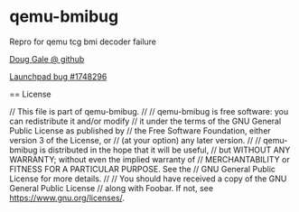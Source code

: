 # qemu-bmibug
Repro for qemu tcg bmi decoder failure

[Doug Gale @ github](https://www.github/com/doug65536)

[Launchpad bug #1748296](https://bugs.launchpad.net/qemu/+bug/1748296)


== License

// This file is part of qemu-bmibug.
//
//    qemu-bmibug is free software: you can redistribute it and/or modify
//    it under the terms of the GNU General Public License as published by
//    the Free Software Foundation, either version 3 of the License, or
//    (at your option) any later version.
//
//    qemu-bmibug is distributed in the hope that it will be useful,
//    but WITHOUT ANY WARRANTY; without even the implied warranty of
//    MERCHANTABILITY or FITNESS FOR A PARTICULAR PURPOSE.  See the
//    GNU General Public License for more details.
//
//    You should have received a copy of the GNU General Public License
//    along with Foobar.  If not, see <https://www.gnu.org/licenses/>.


